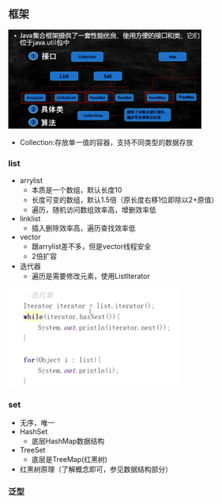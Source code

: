 ## 框架

<img src="https://raw.githubusercontent.com/zhouyubiu/gitnotes_images/master/gitnote/2020/04/05/1586098012825-1586098012856.png" weight=400 height=200/>


- Collection:存放单一值的容器，支持不同类型的数据存放

### list

- arrylist
  - 本质是一个数组，默认长度10
  - 长度可变的数组，默认1.5倍（原长度右移1位即除以2+原值）
  - 遍历，随机访问数组效率高，增删效率低
- linklist
  - 插入删除效率高，遍历查找效率低
- vector
  - 跟arrylist差不多，但是vector线程安全
  - 2倍扩容  
- 迭代器
  - 遍历是需要修改元素，使用ListIterator 
 
<img src="https://raw.githubusercontent.com/zhouyubiu/gitnotes_images/master/gitnote/2020/04/06/1586103093771-1586103093773.png" weight=400 height=200/>


### set
- 无序，唯一
- HashSet
  - 底层HashMap数据结构
- TreeSet
  - 底层是TreeMap(红黑树)
- 红黑树原理（了解概念即可，参见数据结构部分） 


### 泛型


